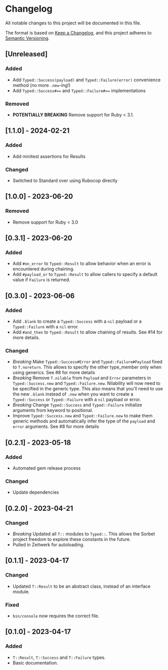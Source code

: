 # Changelog
All notable changes to this project will be documented in this file.

The format is based on [Keep a Changelog](https://keepachangelog.com/en/1.0.0/),
and this project adheres to [Semantic Versioning](https://semver.org/spec/v2.0.0.html).

## [Unreleased]

### Added

- Add `Typed::Success(payload)` and `Typed::Failure(error)` convenience method (no more `.new`-ing!)
- Add `Typed::Success#==` and `Typed::Failure#==` implementations

### Removed

- **POTENTIALLY BREAKING** Remove support for Ruby < 3.1.

## [1.1.0] - 2024-02-21

### Added

- Add minitest assertions for Results

### Changed

- Switched to Standard over using Rubocop directly

## [1.0.0] - 2023-06-20

### Removed

- Remove support for Ruby < 3.0

## [0.3.1] - 2023-06-20

### Added

- Add `#on_error` to `Typed::Result` to allow behavior when an error is encountered during chaining.
- Add `#payload_or` to `Typed::Result` to allow callers to specify a default value if `Failure` is returned.

## [0.3.0] - 2023-06-06

### Added

- Add `.blank` to create a `Typed::Success` with a `nil` payload or a `Typed::Failure` with a `nil` error.
- Add `#and_then` to `Typed::Result` to allow chaining of results. See #14 for more details.

### Changed

- *Breaking* Make `Typed::Success#Error` and `Typed::Failure#Payload` fixed to `T.noreturn`. This allows to specify the other type_member only when using generics. See #8 for more details
- *Breaking* Remove `T.nilable` from `Payload` and `Error` parameters in `Typed::Success.new` and `Typed::Failure.new`. Nilability will now need to be specified in the generic type. This also means that you'll need to use the new `.blank` instead of `.new` when you want to create a `Typed::Success` or `Typed::Failure` with a `nil` payload or error.
- *Breaking* Change `Typed::Success` and `Typed::Failure` initialize arguments from keyword to positional.
- Improve `Typed::Success.new` and `Typed::Failure.new` to make them generic methods and automatically infer the type of the `payload` and `error` arguments. See #8 for more details

## [0.2.1] - 2023-05-18

### Added

- Automated gem release process

### Changed

- Update dependencies

## [0.2.0] - 2023-04-21

### Changed

- *Breaking* Updated all `T::` modules to `Typed::`. This allows the Sorbet project freedom to explore these constants in the future.
- Pulled in Zeitwerk for autoloading.

## [0.1.1] - 2023-04-17

### Changed

- Updated `T::Result` to be an abstract class, instead of an interface module.

### Fixed

- `bin/console` now requires the correct file.

## [0.1.0] - 2023-04-17

### Added

- `T::Result`, `T::Success` and `T::Failure` types.
- Basic documentation.
